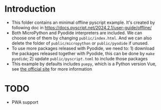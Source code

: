 # Introduction

- This folder contains an minimal offline pyscript example. It's created by following doc in https://docs.pyscript.net/2024.2.1/user-guide/offline/
- Both MicroPython and Pyodide interpreters are included. We can choose one of them by changing `public/index.html`. And we can also delete the folder of `public/micropython` or `public/pyodide` if unused.
- To use more packages released with Pyodide, we need to: 1) download the packages released together with Pyodide, this can be done by `make pyodide`; 2) update `public/pyscript.toml` to include those packages
- This example by defaults includes `puepy`, which is a Python version Vue, see [the official site](https://docs.puepy.dev/) for more information

# TODO

- PWA support